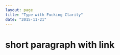 ```yaml
---
layout: page
title: "Type with Fucking Clarity"
date: "2015-11-21"
---
```


# short paragraph with link

